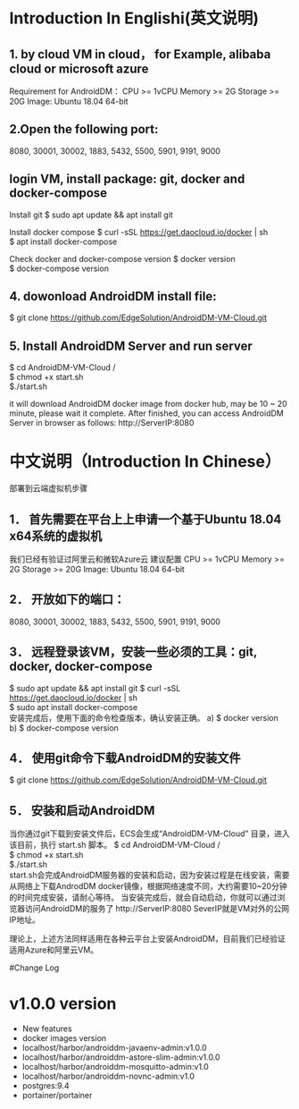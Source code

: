 # Introduction In Englishi(英文说明)
## 1. by cloud VM in cloud， for Example, alibaba cloud or microsoft azure
Requirement for AndroidDM：
CPU >= 1vCPU
Memory >= 2G
Storage >= 20G
Image: Ubuntu 18.04 64-bit

## 2.Open the following port: 
 8080, 30001, 30002, 1883, 5432, 5500, 5901, 9191, 9000 

## login VM, install package: git, docker and docker-compose
Install git 
$ sudo apt update && apt install git 

Install docker compose
$ curl  -sSL  https://get.daocloud.io/docker | sh                 
$ apt  install  docker-compose                               

Check docker and docker-compose version
$ docker version  			
$ docker-compose  version  	


## 4. dowonload AndroidDM install file:
$ git clone https://github.com/EdgeSolution/AndroidDM-VM-Cloud.git

## 5. Install AndroidDM Server and run server
$ cd AndroidDM-VM-Cloud /              
$ chmod +x  start.sh                 
$./start.sh   

it will download AndroidDM docker image from docker hub, may be 10 ~ 20 minute, please wait it complete. 
After finished, you can access AndroidDM Server in browser as follows:
http://ServerIP:8080

# 中文说明（Introduction In Chinese）

部署到云端虚拟机步骤
## 1．	首先需要在平台上上申请一个基于Ubuntu 18.04 x64系统的虚拟机
我们已经有验证过阿里云和微软Azure云
建议配置
CPU >= 1vCPU
Memory >= 2G
Storage >= 20G
Image: Ubuntu 18.04 64-bit

## 2．	开放如下的端口：
8080, 30001, 30002, 1883, 5432, 5500, 5901, 9191, 9000

## 3．	远程登录该VM，安装一些必须的工具：git, docker, docker-compose
$ sudo apt update && apt install git 
$ curl  -sSL  https://get.daocloud.io/docker | sh                 
$ sudo apt  install  docker-compose                               
安装完成后，使用下面的命令检查版本，确认安装正确。
a)	$ docker version                     
b)	$ docker-compose  version  


## 4．	使用git命令下载AndroidDM的安装文件
$ git clone https://github.com/EdgeSolution/AndroidDM-VM-Cloud.git


## 5．	安装和启动AndroidDM
当你通过git下载到安装文件后，ECS会生成“AndroidDM-VM-Cloud” 目录，进入该目前，执行 start.sh 脚本。
$ cd AndroidDM-VM-Cloud /              
$ chmod +x  start.sh                 
$./start.sh                                          
start.sh会完成AndroidDM服务器的安装和启动，因为安装过程是在线安装，需要从网络上下载AndrodDM docker镜像，根据网络速度不同，大约需要10~20分钟的时间完成安装，请耐心等待。
当安装完成后，就会自动启动，你就可以通过浏览器访问AndroidDM的服务了
http://ServerIP:8080
SeverIP就是VM对外的公网IP地址。

理论上，上述方法同样适用在各种云平台上安装AndroidDM，目前我们已经验证适用Azure和阿里云VM。



#Change Log
# v1.0.0 version
 - New features
 - docker images version
  - localhost/harbor/androiddm-javaenv-admin:v1.0.0
  - localhost/harbor/androiddm-astore-slim-admin:v1.0.0
  - localhost/harbor/androiddm-mosquitto-admin:v1.0
  - localhost/harbor/androiddm-novnc-admin:v1.0
  - postgres:9.4
  - portainer/portainer
